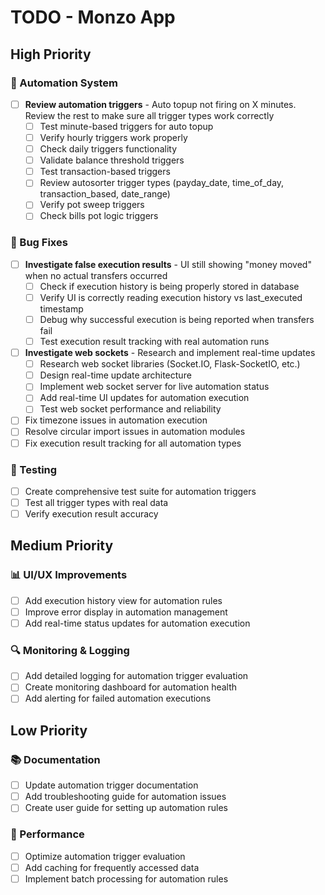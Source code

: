 # TODO - Monzo App

## High Priority

### 🔧 Automation System
- [ ] **Review automation triggers** - Auto topup not firing on X minutes. Review the rest to make sure all trigger types work correctly
  - [ ] Test minute-based triggers for auto topup
  - [ ] Verify hourly triggers work properly
  - [ ] Check daily triggers functionality
  - [ ] Validate balance threshold triggers
  - [ ] Test transaction-based triggers
  - [ ] Review autosorter trigger types (payday_date, time_of_day, transaction_based, date_range)
  - [ ] Verify pot sweep triggers
  - [ ] Check bills pot logic triggers

### 🐛 Bug Fixes
- [ ] **Investigate false execution results** - UI still showing "money moved" when no actual transfers occurred
  - [ ] Check if execution history is being properly stored in database
  - [ ] Verify UI is correctly reading execution history vs last_executed timestamp
  - [ ] Debug why successful execution is being reported when transfers fail
  - [ ] Test execution result tracking with real automation runs
- [ ] **Investigate web sockets** - Research and implement real-time updates
  - [ ] Research web socket libraries (Socket.IO, Flask-SocketIO, etc.)
  - [ ] Design real-time update architecture
  - [ ] Implement web socket server for live automation status
  - [ ] Add real-time UI updates for automation execution
  - [ ] Test web socket performance and reliability
- [ ] Fix timezone issues in automation execution
- [ ] Resolve circular import issues in automation modules
- [ ] Fix execution result tracking for all automation types

### 🧪 Testing
- [ ] Create comprehensive test suite for automation triggers
- [ ] Test all trigger types with real data
- [ ] Verify execution result accuracy

## Medium Priority

### 📊 UI/UX Improvements
- [ ] Add execution history view for automation rules
- [ ] Improve error display in automation management
- [ ] Add real-time status updates for automation execution

### 🔍 Monitoring & Logging
- [ ] Add detailed logging for automation trigger evaluation
- [ ] Create monitoring dashboard for automation health
- [ ] Add alerting for failed automation executions

## Low Priority

### 📚 Documentation
- [ ] Update automation trigger documentation
- [ ] Add troubleshooting guide for automation issues
- [ ] Create user guide for setting up automation rules

### 🚀 Performance
- [ ] Optimize automation trigger evaluation
- [ ] Add caching for frequently accessed data
- [ ] Implement batch processing for automation rules 